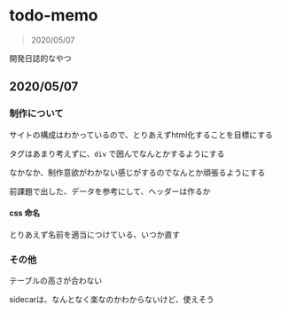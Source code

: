 # todo-memo

> 2020/05/07

開発日誌的なやつ


## 2020/05/07

### 制作について

サイトの構成はわかっているので、とりあえずhtml化することを目標にする

タグはあまり考えずに、`div` で囲んでなんとかするようにする

なかなか、制作意欲がわかない感じがするのでなんとか頑張るようにする



前課題で出した、データを参考にして、ヘッダーは作るか


#### css 命名

とりあえず名前を適当につけている、いつか直す



### その他

テーブルの高さが合わない

sidecarは、なんとなく楽なのかわからないけど、使えそう

